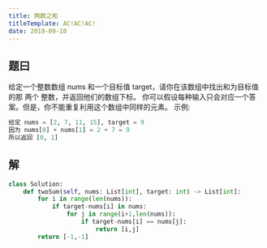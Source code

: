 ```yaml
---
title: 两数之和
titleTemplate: AC!AC!AC!
date: 2019-09-10
---
```


## 题曰

给定一个整数数组 nums 和一个目标值 target，请你在该数组中找出和为目标值的那 两个 整数，并返回他们的数组下标。
你可以假设每种输入只会对应一个答案。但是，你不能重复利用这个数组中同样的元素。
示例:

```python
给定 nums = [2, 7, 11, 15], target = 9
因为 nums[0] + nums[1] = 2 + 7 = 9
所以返回 [0, 1]
```

## 解

```python
class Solution:
    def twoSum(self, nums: List[int], target: int) -> List[int]:
        for i in range(len(nums)):
            if target-nums[i] in nums:
                for j in range(i+1,len(nums)):
                    if target-nums[i] == nums[j]:
                        return [i,j]
        return [-1,-1]
```
